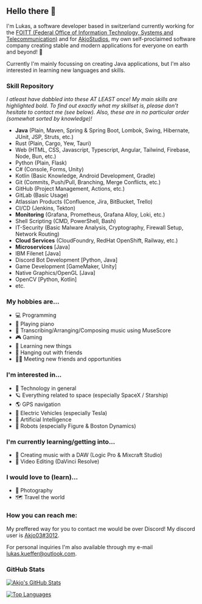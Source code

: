 ## Hello there 👋

I'm Lukas, a software developer based in switzerland currently working for the [FOITT (Federal Office of Information Technology, Systems and Telecommunication)](https://bit.admin.ch) and for [AkjoStudios](https://github.com/AkjoStudios), my own self-proclaimed software company creating stable and modern applications for everyone on earth and beyond! 🚀

Currently I'm mainly focussing on creating Java applications, but I'm also interested in learning new languages and skills.

### Skill Repository
*I atleast have dabbled into these AT LEAST once! My main skills are highlighted bold. To find out exactly what my skillset is, please don't hesitate to contact me (see below). Also, these are in no particular order (somewhat sorted by knowledge)!*

- **Java** (Plain, Maven, Spring & Spring Boot, Lombok, Swing, Hibernate, JUnit, JSP, Struts, etc.)
- Rust (Plain, Cargo, Yew, Tauri)
- Web (HTML, CSS, Javascript, Typescript, Angular, Tailwind, Firebase, Node, Bun, etc.)
- Python (Plain, Flask)
- C# (Console, Forms, Unity)
- Kotlin (Basic Knowledge, Android Development, Gradle)
- Git (Commits, Push/Pull, Branching, Merge Conflicts, etc.)
- GitHub (Project Management, Actions, etc.)
- GitLab (Basic Usage)
- Atlassian Products (Confluence, Jira, BitBucket, Trello)
- CI/CD (Jenkins, Tekton)
- **Monitoring** (Grafana, Prometheus, Grafana Alloy, Loki, etc.)
- Shell Scripting (CMD, PowerShell, Bash)
- IT-Security (Basic Malware Analysis, Cryptography, Firewall Setup, Network Routing)
- **Cloud Services** (CloudFoundry, RedHat OpenShift, Railway, etc.)
- **Microservices** [Java]
- IBM Filenet [Java]
- Discord Bot Development [Python, Java]
- Game Development [GameMaker, Unity]
- Native Graphics/OpenGL [Java]
- OpenCV [Python, Kotlin]
- etc.

### My hobbies are...

- 💻 Programming
- 🎹 Playing piano
- 🎼 Transcribing/Arranging/Composing music using MuseScore
- 🎮 Gaming
- 🌱 Learning new things
- 👬 Hanging out with friends
- 👬🏼 Meeting new friends and opportunities

### I'm interested in...

- 🔌 Technology in general
- 🪐 Everything related to space (especially SpaceX / Starship)
- 🌎 GPS navigation
- 🚗 Electric Vehicles (especially Tesla)
- 🧠 Artificial Intelligence
- 🤖 Robots (especially Figure & Boston Dynamics)

### I'm currently learning/getting into...
- 🎵 Creating music with a DAW (Logic Pro & Mixcraft Studio)
- 🎥 Video Editing (DaVinci Resolve)

### I would love to (learn)...
- 📸 Photography
- 🗺️ Travel the world

### How you can reach me:

My preffered way for you to contact me would be over Discord! My discord user is [Akjo03#3012](https://discordapp.com/users/284983236428562432).

For personal inquiries I'm also available through my e-mail [lukas.kueffer@outlook.com](mailto:lukas.kueffer@outlook.com).

### GitHub Stats

[![Akjo's GitHub Stats](https://github-readme-stats.vercel.app/api?username=Akjo03&show_icons=true&theme=dark&custom_title=Akjo03%27s%20Github%20Stats)](https://github.com/anuraghazra/github-readme-stats)

[![Top Languages](https://github-readme-stats.vercel.app/api/top-langs/?username=Akjo03&show_icons=true&theme=dark&exclude_repo=kids-day-bit,HackZurich2022)](https://github.com/anuraghazra/github-readme-stats)
